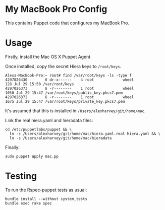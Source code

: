 # My MacBook Pro Config

This contains Puppet code that configures my MacBook Pro.

# Usage

Firstly, install the Mac OS X Puppet Agent.

Once installed, copy the secret Hiera keys to `/root/keys`.

~~~ text
Alexs-MacBook-Pro:~ root# find /var/root/keys -ls -type f
4297026430        0 dr-x------    4 root             wheel                 128 Jul 29 15:50 /var/root/keys
4297026373        8 -r--------    1 root             wheel                1050 Jul 29 15:47 /var/root/keys/public_key.pkcs7.pem
4297026372        8 -r--------    1 root             wheel                1675 Jul 29 15:47 /var/root/keys/private_key.pkcs7.pem
~~~

It's assumed that this is installed in `/Users/alexharvey/git/home/mac`.

Link the real hiera.yaml and hieradata files:

~~~ text
cd /etc/puppetlabs/puppet && \
  ln -s /Users/alexharvey/git/home/mac/hiera.yaml.real hiera.yaml && \
  ln -s /Users/alexharvey/git/home/mac/hieradata
~~~

Finally:

~~~ text
sudo puppet apply mac.pp
~~~

# Testing

To run the Rspec-puppet tests as usual:

~~~ text
bundle install --without system_tests
bundle exec rake spec
~~~
